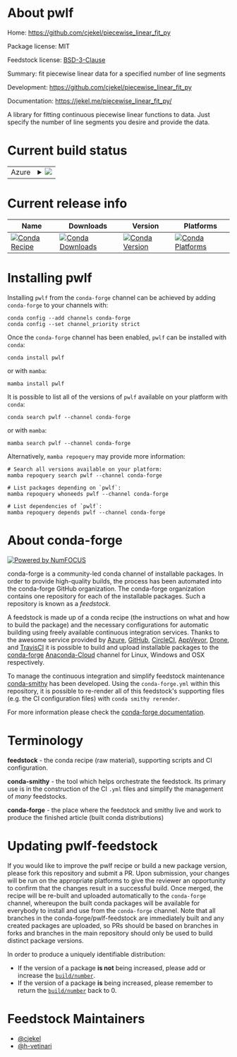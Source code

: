 About pwlf
==========

Home: https://github.com/cjekel/piecewise_linear_fit_py

Package license: MIT

Feedstock license: [BSD-3-Clause](https://github.com/conda-forge/pwlf-feedstock/blob/main/LICENSE.txt)

Summary: fit piecewise linear data for a specified number of line segments 

Development: https://github.com/cjekel/piecewise_linear_fit_py

Documentation: https://jekel.me/piecewise_linear_fit_py/

A library for fitting continuous piecewise linear functions to data.
Just specify the number of line segments you desire and provide the data.


Current build status
====================


<table>
    
  <tr>
    <td>Azure</td>
    <td>
      <details>
        <summary>
          <a href="https://dev.azure.com/conda-forge/feedstock-builds/_build/latest?definitionId=9546&branchName=main">
            <img src="https://dev.azure.com/conda-forge/feedstock-builds/_apis/build/status/pwlf-feedstock?branchName=main">
          </a>
        </summary>
        <table>
          <thead><tr><th>Variant</th><th>Status</th></tr></thead>
          <tbody><tr>
              <td>linux_64_python3.10.____cpython</td>
              <td>
                <a href="https://dev.azure.com/conda-forge/feedstock-builds/_build/latest?definitionId=9546&branchName=main">
                  <img src="https://dev.azure.com/conda-forge/feedstock-builds/_apis/build/status/pwlf-feedstock?branchName=main&jobName=linux&configuration=linux_64_python3.10.____cpython" alt="variant">
                </a>
              </td>
            </tr><tr>
              <td>linux_64_python3.11.____cpython</td>
              <td>
                <a href="https://dev.azure.com/conda-forge/feedstock-builds/_build/latest?definitionId=9546&branchName=main">
                  <img src="https://dev.azure.com/conda-forge/feedstock-builds/_apis/build/status/pwlf-feedstock?branchName=main&jobName=linux&configuration=linux_64_python3.11.____cpython" alt="variant">
                </a>
              </td>
            </tr><tr>
              <td>linux_64_python3.8.____73_pypy</td>
              <td>
                <a href="https://dev.azure.com/conda-forge/feedstock-builds/_build/latest?definitionId=9546&branchName=main">
                  <img src="https://dev.azure.com/conda-forge/feedstock-builds/_apis/build/status/pwlf-feedstock?branchName=main&jobName=linux&configuration=linux_64_python3.8.____73_pypy" alt="variant">
                </a>
              </td>
            </tr><tr>
              <td>linux_64_python3.8.____cpython</td>
              <td>
                <a href="https://dev.azure.com/conda-forge/feedstock-builds/_build/latest?definitionId=9546&branchName=main">
                  <img src="https://dev.azure.com/conda-forge/feedstock-builds/_apis/build/status/pwlf-feedstock?branchName=main&jobName=linux&configuration=linux_64_python3.8.____cpython" alt="variant">
                </a>
              </td>
            </tr><tr>
              <td>linux_64_python3.9.____73_pypy</td>
              <td>
                <a href="https://dev.azure.com/conda-forge/feedstock-builds/_build/latest?definitionId=9546&branchName=main">
                  <img src="https://dev.azure.com/conda-forge/feedstock-builds/_apis/build/status/pwlf-feedstock?branchName=main&jobName=linux&configuration=linux_64_python3.9.____73_pypy" alt="variant">
                </a>
              </td>
            </tr><tr>
              <td>linux_64_python3.9.____cpython</td>
              <td>
                <a href="https://dev.azure.com/conda-forge/feedstock-builds/_build/latest?definitionId=9546&branchName=main">
                  <img src="https://dev.azure.com/conda-forge/feedstock-builds/_apis/build/status/pwlf-feedstock?branchName=main&jobName=linux&configuration=linux_64_python3.9.____cpython" alt="variant">
                </a>
              </td>
            </tr><tr>
              <td>osx_64_python3.10.____cpython</td>
              <td>
                <a href="https://dev.azure.com/conda-forge/feedstock-builds/_build/latest?definitionId=9546&branchName=main">
                  <img src="https://dev.azure.com/conda-forge/feedstock-builds/_apis/build/status/pwlf-feedstock?branchName=main&jobName=osx&configuration=osx_64_python3.10.____cpython" alt="variant">
                </a>
              </td>
            </tr><tr>
              <td>osx_64_python3.11.____cpython</td>
              <td>
                <a href="https://dev.azure.com/conda-forge/feedstock-builds/_build/latest?definitionId=9546&branchName=main">
                  <img src="https://dev.azure.com/conda-forge/feedstock-builds/_apis/build/status/pwlf-feedstock?branchName=main&jobName=osx&configuration=osx_64_python3.11.____cpython" alt="variant">
                </a>
              </td>
            </tr><tr>
              <td>osx_64_python3.8.____73_pypy</td>
              <td>
                <a href="https://dev.azure.com/conda-forge/feedstock-builds/_build/latest?definitionId=9546&branchName=main">
                  <img src="https://dev.azure.com/conda-forge/feedstock-builds/_apis/build/status/pwlf-feedstock?branchName=main&jobName=osx&configuration=osx_64_python3.8.____73_pypy" alt="variant">
                </a>
              </td>
            </tr><tr>
              <td>osx_64_python3.8.____cpython</td>
              <td>
                <a href="https://dev.azure.com/conda-forge/feedstock-builds/_build/latest?definitionId=9546&branchName=main">
                  <img src="https://dev.azure.com/conda-forge/feedstock-builds/_apis/build/status/pwlf-feedstock?branchName=main&jobName=osx&configuration=osx_64_python3.8.____cpython" alt="variant">
                </a>
              </td>
            </tr><tr>
              <td>osx_64_python3.9.____73_pypy</td>
              <td>
                <a href="https://dev.azure.com/conda-forge/feedstock-builds/_build/latest?definitionId=9546&branchName=main">
                  <img src="https://dev.azure.com/conda-forge/feedstock-builds/_apis/build/status/pwlf-feedstock?branchName=main&jobName=osx&configuration=osx_64_python3.9.____73_pypy" alt="variant">
                </a>
              </td>
            </tr><tr>
              <td>osx_64_python3.9.____cpython</td>
              <td>
                <a href="https://dev.azure.com/conda-forge/feedstock-builds/_build/latest?definitionId=9546&branchName=main">
                  <img src="https://dev.azure.com/conda-forge/feedstock-builds/_apis/build/status/pwlf-feedstock?branchName=main&jobName=osx&configuration=osx_64_python3.9.____cpython" alt="variant">
                </a>
              </td>
            </tr><tr>
              <td>win_64_python3.10.____cpython</td>
              <td>
                <a href="https://dev.azure.com/conda-forge/feedstock-builds/_build/latest?definitionId=9546&branchName=main">
                  <img src="https://dev.azure.com/conda-forge/feedstock-builds/_apis/build/status/pwlf-feedstock?branchName=main&jobName=win&configuration=win_64_python3.10.____cpython" alt="variant">
                </a>
              </td>
            </tr><tr>
              <td>win_64_python3.11.____cpython</td>
              <td>
                <a href="https://dev.azure.com/conda-forge/feedstock-builds/_build/latest?definitionId=9546&branchName=main">
                  <img src="https://dev.azure.com/conda-forge/feedstock-builds/_apis/build/status/pwlf-feedstock?branchName=main&jobName=win&configuration=win_64_python3.11.____cpython" alt="variant">
                </a>
              </td>
            </tr><tr>
              <td>win_64_python3.8.____73_pypy</td>
              <td>
                <a href="https://dev.azure.com/conda-forge/feedstock-builds/_build/latest?definitionId=9546&branchName=main">
                  <img src="https://dev.azure.com/conda-forge/feedstock-builds/_apis/build/status/pwlf-feedstock?branchName=main&jobName=win&configuration=win_64_python3.8.____73_pypy" alt="variant">
                </a>
              </td>
            </tr><tr>
              <td>win_64_python3.8.____cpython</td>
              <td>
                <a href="https://dev.azure.com/conda-forge/feedstock-builds/_build/latest?definitionId=9546&branchName=main">
                  <img src="https://dev.azure.com/conda-forge/feedstock-builds/_apis/build/status/pwlf-feedstock?branchName=main&jobName=win&configuration=win_64_python3.8.____cpython" alt="variant">
                </a>
              </td>
            </tr><tr>
              <td>win_64_python3.9.____73_pypy</td>
              <td>
                <a href="https://dev.azure.com/conda-forge/feedstock-builds/_build/latest?definitionId=9546&branchName=main">
                  <img src="https://dev.azure.com/conda-forge/feedstock-builds/_apis/build/status/pwlf-feedstock?branchName=main&jobName=win&configuration=win_64_python3.9.____73_pypy" alt="variant">
                </a>
              </td>
            </tr><tr>
              <td>win_64_python3.9.____cpython</td>
              <td>
                <a href="https://dev.azure.com/conda-forge/feedstock-builds/_build/latest?definitionId=9546&branchName=main">
                  <img src="https://dev.azure.com/conda-forge/feedstock-builds/_apis/build/status/pwlf-feedstock?branchName=main&jobName=win&configuration=win_64_python3.9.____cpython" alt="variant">
                </a>
              </td>
            </tr>
          </tbody>
        </table>
      </details>
    </td>
  </tr>
</table>

Current release info
====================

| Name | Downloads | Version | Platforms |
| --- | --- | --- | --- |
| [![Conda Recipe](https://img.shields.io/badge/recipe-pwlf-green.svg)](https://anaconda.org/conda-forge/pwlf) | [![Conda Downloads](https://img.shields.io/conda/dn/conda-forge/pwlf.svg)](https://anaconda.org/conda-forge/pwlf) | [![Conda Version](https://img.shields.io/conda/vn/conda-forge/pwlf.svg)](https://anaconda.org/conda-forge/pwlf) | [![Conda Platforms](https://img.shields.io/conda/pn/conda-forge/pwlf.svg)](https://anaconda.org/conda-forge/pwlf) |

Installing pwlf
===============

Installing `pwlf` from the `conda-forge` channel can be achieved by adding `conda-forge` to your channels with:

```
conda config --add channels conda-forge
conda config --set channel_priority strict
```

Once the `conda-forge` channel has been enabled, `pwlf` can be installed with `conda`:

```
conda install pwlf
```

or with `mamba`:

```
mamba install pwlf
```

It is possible to list all of the versions of `pwlf` available on your platform with `conda`:

```
conda search pwlf --channel conda-forge
```

or with `mamba`:

```
mamba search pwlf --channel conda-forge
```

Alternatively, `mamba repoquery` may provide more information:

```
# Search all versions available on your platform:
mamba repoquery search pwlf --channel conda-forge

# List packages depending on `pwlf`:
mamba repoquery whoneeds pwlf --channel conda-forge

# List dependencies of `pwlf`:
mamba repoquery depends pwlf --channel conda-forge
```


About conda-forge
=================

[![Powered by
NumFOCUS](https://img.shields.io/badge/powered%20by-NumFOCUS-orange.svg?style=flat&colorA=E1523D&colorB=007D8A)](https://numfocus.org)

conda-forge is a community-led conda channel of installable packages.
In order to provide high-quality builds, the process has been automated into the
conda-forge GitHub organization. The conda-forge organization contains one repository
for each of the installable packages. Such a repository is known as a *feedstock*.

A feedstock is made up of a conda recipe (the instructions on what and how to build
the package) and the necessary configurations for automatic building using freely
available continuous integration services. Thanks to the awesome service provided by
[Azure](https://azure.microsoft.com/en-us/services/devops/), [GitHub](https://github.com/),
[CircleCI](https://circleci.com/), [AppVeyor](https://www.appveyor.com/),
[Drone](https://cloud.drone.io/welcome), and [TravisCI](https://travis-ci.com/)
it is possible to build and upload installable packages to the
[conda-forge](https://anaconda.org/conda-forge) [Anaconda-Cloud](https://anaconda.org/)
channel for Linux, Windows and OSX respectively.

To manage the continuous integration and simplify feedstock maintenance
[conda-smithy](https://github.com/conda-forge/conda-smithy) has been developed.
Using the ``conda-forge.yml`` within this repository, it is possible to re-render all of
this feedstock's supporting files (e.g. the CI configuration files) with ``conda smithy rerender``.

For more information please check the [conda-forge documentation](https://conda-forge.org/docs/).

Terminology
===========

**feedstock** - the conda recipe (raw material), supporting scripts and CI configuration.

**conda-smithy** - the tool which helps orchestrate the feedstock.
                   Its primary use is in the construction of the CI ``.yml`` files
                   and simplify the management of *many* feedstocks.

**conda-forge** - the place where the feedstock and smithy live and work to
                  produce the finished article (built conda distributions)


Updating pwlf-feedstock
=======================

If you would like to improve the pwlf recipe or build a new
package version, please fork this repository and submit a PR. Upon submission,
your changes will be run on the appropriate platforms to give the reviewer an
opportunity to confirm that the changes result in a successful build. Once
merged, the recipe will be re-built and uploaded automatically to the
`conda-forge` channel, whereupon the built conda packages will be available for
everybody to install and use from the `conda-forge` channel.
Note that all branches in the conda-forge/pwlf-feedstock are
immediately built and any created packages are uploaded, so PRs should be based
on branches in forks and branches in the main repository should only be used to
build distinct package versions.

In order to produce a uniquely identifiable distribution:
 * If the version of a package **is not** being increased, please add or increase
   the [``build/number``](https://docs.conda.io/projects/conda-build/en/latest/resources/define-metadata.html#build-number-and-string).
 * If the version of a package **is** being increased, please remember to return
   the [``build/number``](https://docs.conda.io/projects/conda-build/en/latest/resources/define-metadata.html#build-number-and-string)
   back to 0.

Feedstock Maintainers
=====================

* [@cjekel](https://github.com/cjekel/)
* [@h-vetinari](https://github.com/h-vetinari/)

